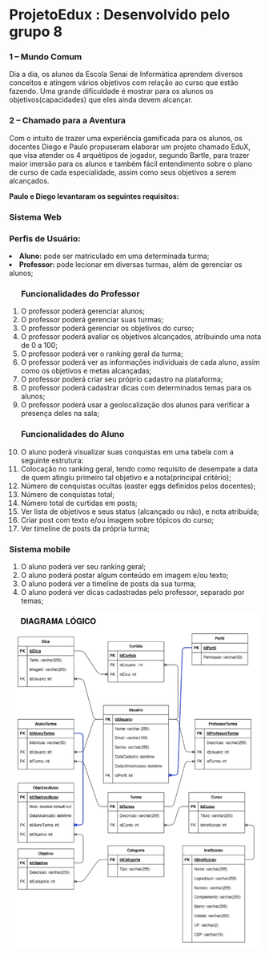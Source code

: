 # ProjetoEdux : Desenvolvido pelo grupo 8
<h3>  1 – Mundo Comum  </h3> 
<hp>Dia a dia, os alunos da Escola Senai de Informática aprendem diversos conceitos e atingem vários objetivos com relação ao curso que estão fazendo. Uma grande dificuldade é mostrar para os alunos os objetivos(capacidades) que eles ainda devem alcançar.</p>

<h3> 2 – Chamado para a Aventura </h3>
<p> Com o intuito de trazer uma experiência gamificada para os alunos, os docentes Diego e Paulo propuseram elaborar um projeto chamado EduX, que visa atender os 4 arquétipos de jogador, segundo Bartle,  para trazer maior imersão para os alunos e também fácil entendimento sobre o plano de curso de cada especialidade, assim como seus objetivos a serem alcançados.

**Paulo e Diego levantaram os seguintes requisitos:**
</p>

<h3>Sistema Web</h3>

<h3>Perfis de Usuário:</h3>
<b>
<li> Aluno:</b> pode ser matriculado em uma determinada turma;
<b><li> Professor: </b>pode lecionar em diversas turmas, além de gerenciar os alunos;</li>

<ol>
<h3> Funcionalidades do Professor </h3>

<li> O professor poderá gerenciar alunos;</li>
<li> O professor poderá gerenciar suas turmas;</li>
<li> O professor poderá gerenciar os objetivos do curso;</li>
<li> O professor poderá avaliar os objetivos alcançados, atribuindo uma nota de 0 a 100;</li>
<li> O professor poderá ver o ranking geral da turma;</li>
<li> O professor poderá ver as informações individuais de cada aluno, assim como os objetivos e metas alcançadas;</li>
<li> O professor poderá criar seu próprio cadastro na plataforma;</li>
<li> O professor poderá cadastrar dicas com determinados temas para os alunos;</li>
<li> O professor poderá usar a geolocalização dos alunos para verificar a presença deles na sala; </li>

<h3>Funcionalidades do Aluno</h3>

<li> O aluno poderá visualizar suas conquistas em uma tabela com a seguinte estrutura:</li>
<li> Colocação no ranking geral, tendo como requisito de desempate a data de quem atingiu primeiro tal objetivo e a nota(principal critério);</li>
<li> Número de conquistas ocultas (easter eggs definidos pelos docentes);</li>
<li> Número de conquistas total;</li>
<li> Número total de curtidas em posts;</li>
<li> Ver lista de objetivos e seus status (alcançado ou não), e nota atribuída;</li>
<li> Criar post com texto e/ou imagem sobre tópicos do curso;</li>
<li> Ver timeline de posts da própria turma;</li>
</ol>
<h3> Sistema mobile </h3>
<ol>
<li> O aluno poderá ver seu ranking geral;</li>
<li> O aluno poderá postar algum conteúdo em imagem e/ou texto;</li>
<li> O aluno poderá ver a timeline de posts da sua turma;</li>
<li> O aluno poderá ver dicas cadastradas pelo professor, separado por temas;</li>
</ol>

![Modelo Logico Edux](https://github.com/rafaelcabralsousa14/ProjetoEdux.G8/blob/master/ModeloLogico.png)
